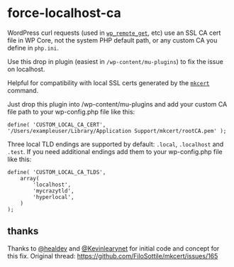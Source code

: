 # force-localhost-ca

WordPress curl requests (used in [`wp_remote_get`](https://developer.wordpress.org/reference/functions/wp_remote_get/), etc) use an SSL CA cert file in WP Core, not the system PHP default path, or any custom CA you define in `php.ini`.

Use this drop in plugin (easiest in `/wp-content/mu-plugins`) to fix the issue on localhost.

Helpful for compatibility with local SSL certs generated by the [`mkcert`](https://github.com/FiloSottile/mkcert) command.

Just drop this plugin into /wp-content/mu-plugins and add your custom CA file path to your wp-config.php file like this:

```
define( 'CUSTOM_LOCAL_CA_CERT', '/Users/exampleuser/Library/Application Support/mkcert/rootCA.pem' );
```

Three local TLD endings are supported by default: `.local`, `.localhost` and `.test`. If you need additional endings add them to your wp-config.php file like this:

```
define( 'CUSTOM_LOCAL_CA_TLDS',
	array(
		'localhost',
		'mycrazytld',
		'hyperlocal',
	)
);
```

## thanks

Thanks to [@healdev](https://github.com/healdev) and [@Kevinlearynet](https://github.com/Kevinlearynet) for initial code and concept for this fix.
Original thread: https://github.com/FiloSottile/mkcert/issues/165
